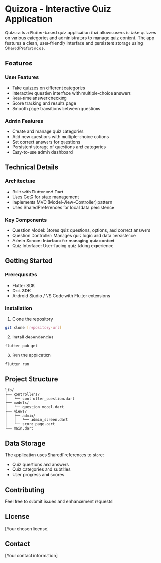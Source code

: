 # Quizora - Interactive Quiz Application

Quizora is a Flutter-based quiz application that allows users to take quizzes on various categories and administrators to manage quiz content. The app features a clean, user-friendly interface and persistent storage using SharedPreferences.

## Features

### User Features
- Take quizzes on different categories
- Interactive question interface with multiple-choice answers
- Real-time answer checking
- Score tracking and results page
- Smooth page transitions between questions

### Admin Features
- Create and manage quiz categories
- Add new questions with multiple-choice options
- Set correct answers for questions
- Persistent storage of questions and categories
- Easy-to-use admin dashboard

## Technical Details

### Architecture
- Built with Flutter and Dart
- Uses GetX for state management
- Implements MVC (Model-View-Controller) pattern
- Uses SharedPreferences for local data persistence

### Key Components
- Question Model: Stores quiz questions, options, and correct answers
- Question Controller: Manages quiz logic and data persistence
- Admin Screen: Interface for managing quiz content
- Quiz Interface: User-facing quiz taking experience

## Getting Started

### Prerequisites
- Flutter SDK
- Dart SDK
- Android Studio / VS Code with Flutter extensions

### Installation
1. Clone the repository
```bash
git clone [repository-url]
```

2. Install dependencies
```bash
flutter pub get
```

3. Run the application
```bash
flutter run
```

## Project Structure
```
lib/
├── controllers/
│   └── controller_question.dart
├── models/
│   └── question_model.dart
├── views/
│   ├── admin/
│   │   └── admin_screen.dart
│   └── score_page.dart
└── main.dart
```

## Data Storage
The application uses SharedPreferences to store:
- Quiz questions and answers
- Quiz categories and subtitles
- User progress and scores

## Contributing
Feel free to submit issues and enhancement requests!

## License
[Your chosen license]

## Contact
[Your contact information]
